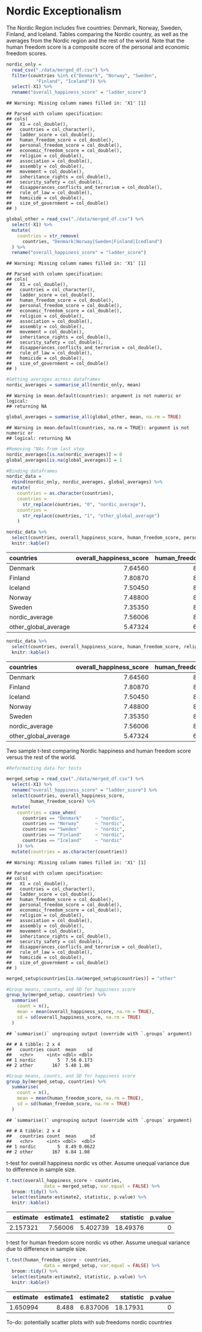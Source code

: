 Nordic Exceptionalism
================

The Nordic Region includes five countries: Denmark, Norway, Sweden,
Finland, and Iceland. Tables comparing the Nordic country, as well as
the averages from the Nordic region and the rest of the world. Note that
the human freedom score is a composite score of the personal and
economic freedom scores.

``` r
nordic_only = 
  read_csv("./data/merged_df.csv") %>% 
  filter(countries %in% c("Denmark", "Norway", "Sweden", 
           "Finland", "Iceland")) %>% 
  select(-X1) %>% 
  rename("overall_happiness_score" = "ladder_score")
```

    ## Warning: Missing column names filled in: 'X1' [1]

    ## Parsed with column specification:
    ## cols(
    ##   X1 = col_double(),
    ##   countries = col_character(),
    ##   ladder_score = col_double(),
    ##   human_freedom_score = col_double(),
    ##   personal_freedom_score = col_double(),
    ##   economic_freedom_score = col_double(),
    ##   religion = col_double(),
    ##   association = col_double(),
    ##   assembly = col_double(),
    ##   movement = col_double(),
    ##   inheritance_rights = col_double(),
    ##   security_safety = col_double(),
    ##   disapperances_conflicts_and_terrorism = col_double(),
    ##   rule_of_law = col_double(),
    ##   homicide = col_double(),
    ##   size_of_government = col_double()
    ## )

``` r
global_other = read_csv("./data/merged_df.csv") %>% 
  select(-X1) %>% 
  mutate(
    countries = str_remove(
      countries, "Denmark|Norway|Sweden|Finland|Icedland")
  ) %>% 
  rename("overall_happiness_score" = "ladder_score")
```

    ## Warning: Missing column names filled in: 'X1' [1]

    ## Parsed with column specification:
    ## cols(
    ##   X1 = col_double(),
    ##   countries = col_character(),
    ##   ladder_score = col_double(),
    ##   human_freedom_score = col_double(),
    ##   personal_freedom_score = col_double(),
    ##   economic_freedom_score = col_double(),
    ##   religion = col_double(),
    ##   association = col_double(),
    ##   assembly = col_double(),
    ##   movement = col_double(),
    ##   inheritance_rights = col_double(),
    ##   security_safety = col_double(),
    ##   disapperances_conflicts_and_terrorism = col_double(),
    ##   rule_of_law = col_double(),
    ##   homicide = col_double(),
    ##   size_of_government = col_double()
    ## )

``` r
#Getting averages across dataframes
nordic_averages = summarise_all(nordic_only, mean)
```

    ## Warning in mean.default(countries): argument is not numeric or logical:
    ## returning NA

``` r
global_averages = summarise_all(global_other, mean, na.rm = TRUE)
```

    ## Warning in mean.default(countries, na.rm = TRUE): argument is not numeric or
    ## logical: returning NA

``` r
#Removing "NAs from last step
nordic_averages[is.na(nordic_averages)] = 0
global_averages[is.na(global_averages)] = 1

#Binding dataframes                          
nordic_data = 
  rbind(nordic_only, nordic_averages, global_averages) %>% 
  mutate(
    countries = as.character(countries),
    countries = 
      str_replace(countries, "0", "nordic_average"),
    countries = 
      str_replace(countries, "1", "other_global_average")
    )
```

``` r
nordic_data %>% 
  select(countries, overall_happiness_score, human_freedom_score, personal_freedom_score, economic_freedom_score) %>% 
  knitr::kable()
```

| countries              | overall\_happiness\_score | human\_freedom\_score | personal\_freedom\_score | economic\_freedom\_score |
| :--------------------- | ------------------------: | --------------------: | -----------------------: | -----------------------: |
| Denmark                |                   7.64560 |              8.560000 |                 9.238444 |                 7.890000 |
| Finland                |                   7.80870 |              8.530000 |                 9.268558 |                 7.800000 |
| Iceland                |                   7.50450 |              8.410000 |                 9.084634 |                 7.740000 |
| Norway                 |                   7.48800 |              8.440000 |                 9.259625 |                 7.620000 |
| Sweden                 |                   7.35350 |              8.500000 |                 9.445978 |                 7.560000 |
| nordic\_average        |                   7.56006 |              8.488000 |                 9.259448 |                 7.722000 |
| other\_global\_average |                   5.47324 |              6.887963 |                 6.976827 |                 6.799074 |

``` r
nordic_data %>% 
  select(countries, overall_happiness_score, human_freedom_score, religion, association, assembly, security_safety, rule_of_law, homicide, size_of_government) %>%
  knitr::kable()
```

| countries              | overall\_happiness\_score | human\_freedom\_score | religion | association |  assembly | security\_safety | rule\_of\_law | homicide | size\_of\_government |
| :--------------------- | ------------------------: | --------------------: | -------: | ----------: | --------: | ---------------: | ------------: | -------: | -------------------: |
| Denmark                |                   7.64560 |              8.560000 | 7.702222 |   10.000000 | 10.000000 |         9.840000 |      8.687101 | 9.520000 |             4.707251 |
| Finland                |                   7.80870 |              8.530000 | 7.901482 |   10.000000 | 10.000000 |         9.807725 |      8.639248 | 9.520000 |             4.711377 |
| Iceland                |                   7.50450 |              8.410000 | 8.122222 |   10.000000 | 10.000000 |         9.880000 |      7.757267 | 9.640000 |             5.811087 |
| Norway                 |                   7.48800 |              8.440000 | 7.407407 |   10.000000 | 10.000000 |         9.933333 |      8.556488 | 9.800000 |             4.927812 |
| Sweden                 |                   7.35350 |              8.500000 | 8.884815 |   10.000000 | 10.000000 |         9.799864 |      8.539644 | 9.560000 |             4.542765 |
| nordic\_average        |                   7.56006 |              8.488000 | 8.003630 |   10.000000 | 10.000000 |         9.852184 |      8.435950 | 9.608000 |             4.940059 |
| other\_global\_average |                   5.47324 |              6.887963 | 7.476429 |    7.536765 |  7.113971 |         8.159625 |      5.108327 | 7.638562 |             6.450821 |

Two sample t-test comparing Nordic happiness and human freedom score
versus the rest of the world.

``` r
#Reformatting data for tests 

merged_setup = read_csv("./data/merged_df.csv") %>% 
  select(-X1) %>% 
  rename("overall_happiness_score" = "ladder_score") %>%
  select(countries, overall_happiness_score,
         human_freedom_score) %>% 
  mutate(
    countries = case_when(
      countries == "Denmark"     ~ "nordic",
      countries == "Norway"      ~ "nordic",
      countries == "Sweden"      ~ "nordic",
      countries == "Finland"     ~ "nordic",
      countries == "Iceland"     ~ "nordic"
    )) %>% 
  mutate(countries = as.character(countries))
```

    ## Warning: Missing column names filled in: 'X1' [1]

    ## Parsed with column specification:
    ## cols(
    ##   X1 = col_double(),
    ##   countries = col_character(),
    ##   ladder_score = col_double(),
    ##   human_freedom_score = col_double(),
    ##   personal_freedom_score = col_double(),
    ##   economic_freedom_score = col_double(),
    ##   religion = col_double(),
    ##   association = col_double(),
    ##   assembly = col_double(),
    ##   movement = col_double(),
    ##   inheritance_rights = col_double(),
    ##   security_safety = col_double(),
    ##   disapperances_conflicts_and_terrorism = col_double(),
    ##   rule_of_law = col_double(),
    ##   homicide = col_double(),
    ##   size_of_government = col_double()
    ## )

``` r
merged_setup$countries[is.na(merged_setup$countries)] = "other"

#Group means, counts, and SD for happiness score
group_by(merged_setup, countries) %>%
  summarise(
    count = n(),
    mean = mean(overall_happiness_score, na.rm = TRUE),
    sd = sd(overall_happiness_score, na.rm = TRUE)
  )
```

    ## `summarise()` ungrouping output (override with `.groups` argument)

    ## # A tibble: 2 x 4
    ##   countries count  mean    sd
    ##   <chr>     <int> <dbl> <dbl>
    ## 1 nordic        5  7.56 0.173
    ## 2 other       167  5.40 1.06

``` r
#Group means, counts, and SD for happiness score
group_by(merged_setup, countries) %>%
  summarise(
    count = n(),
    mean = mean(human_freedom_score, na.rm = TRUE),
    sd = sd(human_freedom_score, na.rm = TRUE)
  )
```

    ## `summarise()` ungrouping output (override with `.groups` argument)

    ## # A tibble: 2 x 4
    ##   countries count  mean     sd
    ##   <chr>     <int> <dbl>  <dbl>
    ## 1 nordic        5  8.49 0.0622
    ## 2 other       167  6.84 1.08

t-test for overall happiness nordic vs other. Assume unequal variance
due to difference in sample size.

``` r
t.test(overall_happiness_score ~ countries, 
              data = merged_setup, var.equal = FALSE) %>% 
  broom::tidy() %>% 
  select(estimate:estimate2, statistic, p.value) %>% 
  knitr::kable()
```

| estimate | estimate1 | estimate2 | statistic | p.value |
| -------: | --------: | --------: | --------: | ------: |
| 2.157321 |   7.56006 |  5.402739 |  18.49376 |       0 |

t-test for human freedom score nordic vs other. Assume unequal variance
due to difference in sample size.

``` r
t.test(human_freedom_score ~ countries, 
              data = merged_setup, var.equal = FALSE) %>% 
  broom::tidy() %>% 
  select(estimate:estimate2, statistic, p.value) %>% 
  knitr::kable()
```

| estimate | estimate1 | estimate2 | statistic | p.value |
| -------: | --------: | --------: | --------: | ------: |
| 1.650994 |     8.488 |  6.837006 |  18.17931 |       0 |

To-do: potentially scatter plots with sub freedoms nordic countries
